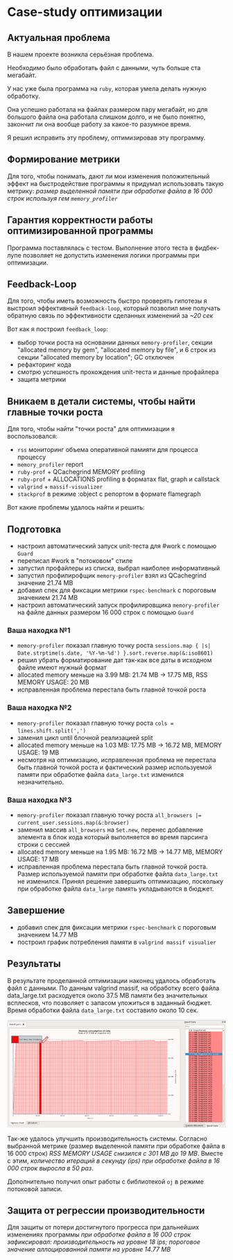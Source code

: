 # Case-study оптимизации

## Актуальная проблема
В нашем проекте возникла серьёзная проблема.

Необходимо было обработать файл с данными, чуть больше ста мегабайт.

У нас уже была программа на `ruby`, которая умела делать нужную обработку.

Она успешно работала на файлах размером пару мегабайт, но для большого файла она работала слишком долго, и не было понятно, закончит ли она вообще работу за какое-то разумное время.

Я решил исправить эту проблему, оптимизировав эту программу.

## Формирование метрики
Для того, чтобы понимать, дают ли мои изменения положительный эффект на быстродействие программы я придумал использовать такую метрику: *размер выделенной памяти при обработке файла в 16 000 строк используя гем `memory_profiler`*

## Гарантия корректности работы оптимизированной программы
Программа поставлялась с тестом. Выполнение этого теста в фидбек-лупе позволяет не допустить изменения логики программы при оптимизации.

## Feedback-Loop
Для того, чтобы иметь возможность быстро проверять гипотезы я выстроил эффективный `feedback-loop`, который позволил мне получать обратную связь по эффективности сделанных изменений за *~20 cек*

Вот как я построил `feedback_loop`:
- выбор точки роста на основании данных `memory-profiler`, секции "allocated memory by gem", "allocated memory by file", и 6 строк из секции "allocated memory by location"; GC отключен
- рефакторинг кода
- смотрю успешность прохождения unit-теста и данные профайлера
- защита метрики
## Вникаем в детали системы, чтобы найти главные точки роста
Для того, чтобы найти "точки роста" для оптимизации я воспользовался:
- `rss` мониторинг объема оперативной памияти для процесса процессу
- `memory_profiler` report
- `ruby-prof` + QCachegrind MEMORY profiling
- `ruby-prof` + ALLOCATIONS profiling в форматах flat, graph и callstack
- `valgrind` + `massif-visualizer`
- `stackprof` в режиме :object с репортом в формате flamegraph

Вот какие проблемы удалось найти и решить:

## Подготовка
- настроил автоматический запуск unit-теста для #work с помощью `Guard`
- переписал #work в "потоковом" стиле
- запустил профайлеры из списка, выбрал наиболее информативный
- запустил профилирофщик `memory-profiler` взял из QCachegrind значение 21.74 MB
- добавил спек для фиксации метрики `rspec-benchmark` с пороговым значением 21.74 MB
- настроил автоматический запуск профилировщика `memory-profiler` на файле данных размером 16 000 строк с помощью `Guard`

### Ваша находка №1
- `memory-profiler` показал главную точку роста `sessions.map { |s| Date.strptime(s.date, '%Y-%m-%d') }.sort.reverse.map(&:iso8601)`
- решил убрать форматирование дат так-как все даты в исходном файле имеют нужный формат
- allocated memory меньше на 3.99 MB: 21.74 MB -> 17.75 MB, RSS MEMORY USAGE: 20 MB
- исправленная проблема перестала быть главной точкой роста

### Ваша находка №2
- `memory-profiler` показал главную точку роста `cols = lines.shift.split(',')`
- заменил цикл until блочной реализацией split
- allocated memory меньше на 1.03 MB: 17.75 MB -> 16.72 MB, MEMORY USAGE: 19 MB
- несмотря на оптимизацию, исправленная проблема не перестала быть главной точкой роста и фактический размер используемой памяти при обработке файла `data_large.txt` изменился незначительно.

### Ваша находка №3
- `memory-profiler` показал главную точку роста `all_browsers |= current_user.sessions.map(&:browser)`
- заменил массив `all_browsers` на `Set.new`, перенес добавление элемента в блок кода который выполняется во время парсинга строки с сессией
- allocated memory меньше на 1.95 MB: 16.72 MB -> 14.77 MB, MEMORY USAGE: 17 MB
- исправленная проблема перестала быть главной точкой роста. Размер используемой памяти при обработке файла `data_large.txt` не изменился. Принял решение завершить оптимизацию, поскольку при обработке файла `data_large` память укладываются в бюджет.

## Завершение
- добавил спек для фиксации метрики `rspec-benchmark` с пороговым значением 14.77 MB
- построил график потребления памяти в `valgrind massif visualier`

## Результаты
В результате проделанной оптимизации наконец удалось обработать файл с данными.
По данным valgrind massif, на обработку всего файла data_large.txt расходуется около 37.5 MB памяти без значительных всплесков, что позволяет с запасом уложиться в заданный бюджет. Время обработки файла `data_large.txt` составило около 10 сек.

![Screenshot](./data_large.png)

Так-же удалось улучшить производительность системы. Согласно выбранной метрике (размер выделенной памяти при обработке файла в 16 000 строк)  *RSS MEMORY USAGE снизился с 301 MB до 19 MB*. Вместе с этим, *количество итераций в секунду (ips) при обработке файла в 16 000 строк выросла в 50 раз*.

Дополнительно получил опыт работы с библиотекой `oj` в режиме потоковой записи.

## Защита от регрессии производительности
Для защиты от потери достигнутого прогресса при дальнейших изменениях программы *при обработке файла в 16 000 cтрок зафиксировал: производительность на уровне 18 ips; пороговое значение аллоцированной памяти на уровне 14.77 MB*

